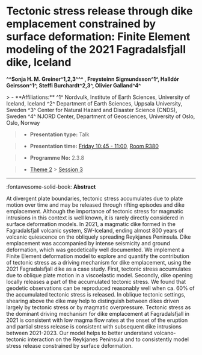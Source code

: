 # Tectonic stress release through dike emplacement constrained by surface deformation: Finite Element modeling of the 2021 Fagradalsfjall dike, Iceland

**^^Sonja H. M. Greiner^1,2,3^^^  , Freysteinn Sigmundsson^1^, Halldór Geirsson^1^, Steffi Burchardt^2,3^, Olivier Galland^4^**

<!-- more -->> - **Affiliations:** ^1^ Nordvulk, Institute of Earth Sciences, University of Iceland, Iceland ^2^ Department of Earth Sciences, Uppsala University, Sweden ^3^ Center for Natural Hazard and Disaster Science (CNDS), Sweden ^4^ NJORD Center, Department of Geosciences, University of Oslo, Oslo, Norway 

> - **Presentation type:** Talk

> - **Presentation time:** [Friday 10:45 - 11:00](../sessions_comparison.md#__tabbed_4_5), [Room R380](../maps_venue.md#__tabbed_1_1)

> - **Programme No:** 2.3.8

> - [Theme 2](../theme2.md) > [Session 3](../sessions/session-2-3.md)

--- 

:fontawesome-solid-book: **Abstract**

At divergent plate boundaries, tectonic stress accumulates due to plate motion over time and may be released through rifting episodes and dike emplacement. Although the importance of tectonic stress for magmatic intrusions in this context is well known, it is rarely directly considered in surface deformation models. In 2021, a magmatic dike formed in the Fagradalsfjall volcanic system, SW-Iceland, ending almost 800 years of volcanic quiescence on the obliquely spreading Reykjanes Peninsula. Dike emplacement was accompanied by intense seismicity and ground deformation, which was geodetically well documented.
We implement a Finite Element deformation model to explore and quantify the contribution of tectonic stress as a driving mechanism for dike emplacement, using the 2021 Fagradalsfjall dike as a case study. First, tectonic stress accumulates due to oblique plate motion in a viscoelastic model. Secondly, dike opening locally releases a part of the accumulated tectonic stress. We found that geodetic observations can be reproduced reasonably well when ca. 60% of the accumulated tectonic stress is released. In oblique tectonic settings, shearing above the dike may help to distinguish between dikes driven largely by tectonic stress or by magmatic overpressure. Tectonic stress as the dominant driving mechanism for dike emplacement at Fagradalsfjall in 2021 is consistent with low magma flow rates at the onset of the eruption and partial stress release is consistent with subsequent dike intrusions between 2021-2023.
Our model helps to better understand volcano-tectonic interaction on the Reykjanes Peninsula and to consistently model stress release constrained by surface deformation.  

